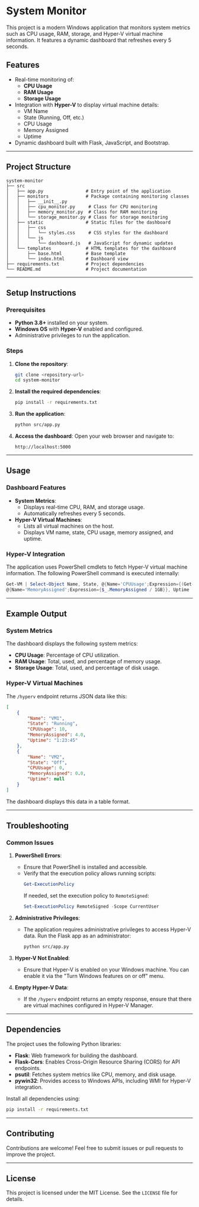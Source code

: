 # System Monitor

This project is a modern Windows application that monitors system metrics such as CPU usage, RAM, storage, and Hyper-V virtual machine information. It features a dynamic dashboard that refreshes every 5 seconds.

## Features

- Real-time monitoring of:
  - **CPU Usage**
  - **RAM Usage**
  - **Storage Usage**
- Integration with **Hyper-V** to display virtual machine details:
  - VM Name
  - State (Running, Off, etc.)
  - CPU Usage
  - Memory Assigned
  - Uptime
- Dynamic dashboard built with Flask, JavaScript, and Bootstrap.

---

## Project Structure

```
system-monitor
├── src
│   ├── app.py                # Entry point of the application
│   ├── monitors              # Package containing monitoring classes
│   │   ├── __init__.py
│   │   ├── cpu_monitor.py     # Class for CPU monitoring
│   │   ├── memory_monitor.py  # Class for RAM monitoring
│   │   └── storage_monitor.py # Class for storage monitoring
│   ├── static                # Static files for the dashboard
│   │   ├── css
│   │   │   └── styles.css     # CSS styles for the dashboard
│   │   └── js
│   │       └── dashboard.js   # JavaScript for dynamic updates
│   └── templates             # HTML templates for the dashboard
│       ├── base.html         # Base template
│       └── index.html        # Dashboard view
├── requirements.txt          # Project dependencies
└── README.md                 # Project documentation
```

---

## Setup Instructions

### Prerequisites
- **Python 3.8+** installed on your system.
- **Windows OS** with **Hyper-V** enabled and configured.
- Administrative privileges to run the application.

### Steps

1. **Clone the repository**:
   ```bash
   git clone <repository-url>
   cd system-monitor
   ```

2. **Install the required dependencies**:
   ```bash
   pip install -r requirements.txt
   ```

3. **Run the application**:
   ```bash
   python src/app.py
   ```

4. **Access the dashboard**:
   Open your web browser and navigate to:
   ```
   http://localhost:5000
   ```

---

## Usage

### Dashboard Features
- **System Metrics**:
  - Displays real-time CPU, RAM, and storage usage.
  - Automatically refreshes every 5 seconds.
- **Hyper-V Virtual Machines**:
  - Lists all virtual machines on the host.
  - Displays VM name, state, CPU usage, memory assigned, and uptime.

### Hyper-V Integration
The application uses PowerShell cmdlets to fetch Hyper-V virtual machine information. The following PowerShell command is executed internally:
```powershell
Get-VM | Select-Object Name, State, @{Name='CPUUsage';Expression={(Get-VMProcessor -VMName $_.Name).LoadPercentage}}, 
@{Name='MemoryAssigned';Expression={$_.MemoryAssigned / 1GB}}, Uptime | ConvertTo-Json -Depth 2
```

---

## Example Output

### System Metrics
The dashboard displays the following system metrics:
- **CPU Usage**: Percentage of CPU utilization.
- **RAM Usage**: Total, used, and percentage of memory usage.
- **Storage Usage**: Total, used, and percentage of disk usage.

### Hyper-V Virtual Machines
The `/hyperv` endpoint returns JSON data like this:
```json
[
    {
        "Name": "VM1",
        "State": "Running",
        "CPUUsage": 10,
        "MemoryAssigned": 4.0,
        "Uptime": "1:23:45"
    },
    {
        "Name": "VM2",
        "State": "Off",
        "CPUUsage": 0,
        "MemoryAssigned": 0.0,
        "Uptime": null
    }
]
```

The dashboard displays this data in a table format.

---

## Troubleshooting

### Common Issues
1. **PowerShell Errors**:
   - Ensure that PowerShell is installed and accessible.
   - Verify that the execution policy allows running scripts:
     ```powershell
     Get-ExecutionPolicy
     ```
     If needed, set the execution policy to `RemoteSigned`:
     ```powershell
     Set-ExecutionPolicy RemoteSigned -Scope CurrentUser
     ```

2. **Administrative Privileges**:
   - The application requires administrative privileges to access Hyper-V data. Run the Flask app as an administrator:
     ```bash
     python src/app.py
     ```

3. **Hyper-V Not Enabled**:
   - Ensure that Hyper-V is enabled on your Windows machine. You can enable it via the "Turn Windows features on or off" menu.

4. **Empty Hyper-V Data**:
   - If the `/hyperv` endpoint returns an empty response, ensure that there are virtual machines configured in Hyper-V Manager.

---

## Dependencies

The project uses the following Python libraries:
- **Flask**: Web framework for building the dashboard.
- **Flask-Cors**: Enables Cross-Origin Resource Sharing (CORS) for API endpoints.
- **psutil**: Fetches system metrics like CPU, memory, and disk usage.
- **pywin32**: Provides access to Windows APIs, including WMI for Hyper-V integration.

Install all dependencies using:
```bash
pip install -r requirements.txt
```

---

## Contributing

Contributions are welcome! Feel free to submit issues or pull requests to improve the project.

---

## License

This project is licensed under the MIT License. See the `LICENSE` file for details.